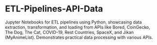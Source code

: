 # ETL-Pipelines-API-Data
Jupyter Notebooks for ETL pipelines using Python, showcasing data extraction, transformation, and loading from APIs like Bored, CoinGecko, The Dog, The Cat, COVID-19, Rest Countries, SpaceX, and Jikan (MyAnimeList). Demonstrates practical data processing with various APIs.
